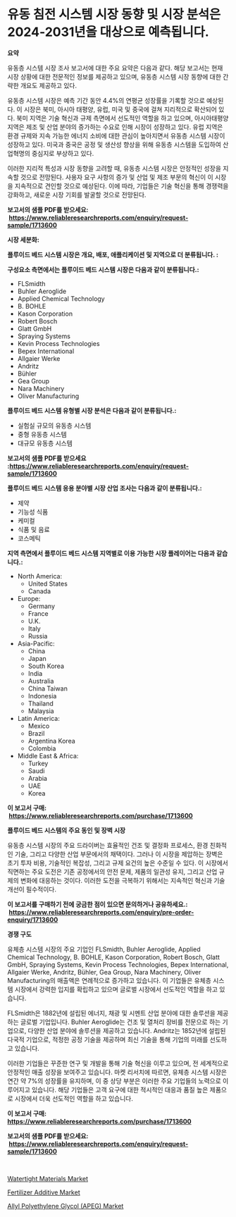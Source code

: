 <p><h1>유동 침전 시스템 시장 동향 및 시장 분석은 2024-2031년을 대상으로 예측됩니다.</h1></p><p><strong>요약</strong></p>
<p><p>유동층 시스템 시장 조사 보고서에 대한 주요 요약은 다음과 같다. 해당 보고서는 현재 시장 상황에 대한 전문적인 정보를 제공하고 있으며, 유동층 시스템 시장 동향에 대한 간략한 개요도 제공하고 있다. </p><p>유동층 시스템 시장은 예측 기간 동안 4.4%의 연평균 성장률을 기록할 것으로 예상된다. 이 시장은 북미, 아시아 태평양, 유럽, 미국 및 중국에 걸쳐 지리적으로 확산되어 있다. 북미 지역은 기술 혁신과 규제 측면에서 선도적인 역할을 하고 있으며, 아시아태평양 지역은 제조 및 산업 분야의 증가하는 수요로 인해 시장이 성장하고 있다. 유럽 지역은 환경 규제와 지속 가능한 에너지 소비에 대한 관심이 높아지면서 유동층 시스템 시장이 성장하고 있다. 미국과 중국은 공정 및 생산성 향상을 위해 유동층 시스템을 도입하여 산업혁명의 중심지로 부상하고 있다.</p><p>이러한 지리적 특성과 시장 동향을 고려할 때, 유동층 시스템 시장은 안정적인 성장을 지속할 것으로 전망된다. 사용자 요구 사항의 증가 및 산업 및 제조 부문의 혁신이 이 시장을 지속적으로 견인할 것으로 예상된다. 이에 따라, 기업들은 기술 혁신을 통해 경쟁력을 강화하고, 새로운 시장 기회를 발굴할 것으로 전망된다.</p></p>
<p><strong>보고서의 샘플 PDF를 받으세요: &nbsp;<a href="https://www.reliableresearchreports.com/enquiry/request-sample/1713600">https://www.reliableresearchreports.com/enquiry/request-sample/1713600</a></strong></p>
<p><strong>시장 세분화:</strong></p>
<p><strong> 플루이드 베드 시스템 시장은 개요, 배포, 애플리케이션 및 지역으로 더 분류됩니다. :</strong></p>
<p><strong>구성요소 측면에서는 플루이드 베드 시스템 시장은 다음과 같이 분류됩니다.:</strong></p>
<p><ul><li>FLSmidth</li><li>Buhler Aeroglide</li><li>Applied Chemical Technology</li><li>B. BOHLE</li><li>Kason Corporation</li><li>Robert Bosch</li><li>Glatt GmbH</li><li>Spraying Systems</li><li>Kevin Process Technologies</li><li>Bepex International</li><li>Allgaier Werke</li><li>Andritz</li><li>Bühler</li><li>Gea Group</li><li>Nara Machinery</li><li>Oliver Manufacturing</li></ul></p>
<p><strong> 플루이드 베드 시스템 유형별 시장 분석은 다음과 같이 분류됩니다.:</strong></p>
<p><ul><li>실험실 규모의 유동층 시스템</li><li>중형 유동층 시스템</li><li>대규모 유동층 시스템</li></ul></p>
<p><strong>보고서의 샘플 PDF를 받으세요 :<a href="https://www.reliableresearchreports.com/enquiry/request-sample/1713600">https://www.reliableresearchreports.com/enquiry/request-sample/1713600</a></strong></p>
<p><strong> 플루이드 베드 시스템 응용 분야별 시장 산업 조사는 다음과 같이 분류됩니다.:</strong></p>
<p><ul><li>제약</li><li>기능성 식품</li><li>케미컬</li><li>식품 및 음료</li><li>코스메틱</li></ul></p>
<p><strong>지역 측면에서 플루이드 베드 시스템 지역별로 이용 가능한 시장 플레이어는 다음과 같습니다.:</strong></p>
<p><ul>
    <li>
        North America:
        <ul>
            <li>United States</li>
            <li>Canada</li>
        </ul>
    </li>
    <li>
        Europe:
        <ul>
            <li>Germany</li>
            <li>France</li>
            <li>U.K.</li>
            <li>Italy</li>
            <li>Russia</li>
        </ul>
    </li>
    <li>
        Asia-Pacific:
        <ul>
            <li>China</li>
            <li>Japan</li>
            <li>South Korea</li>
            <li>India</li>
            <li>Australia</li>
            <li>China Taiwan</li>
            <li>Indonesia</li>
            <li>Thailand</li>
            <li>Malaysia</li>
        </ul>
    </li>
    <li>
        Latin America:
        <ul>
            <li>Mexico</li>
            <li>Brazil</li>
            <li>Argentina Korea</li>
            <li>Colombia</li>
        </ul>
    </li>
    <li>
        Middle East & Africa:
        <ul>
            <li>Turkey</li>
            <li>Saudi</li>
            <li>Arabia</li>
            <li>UAE</li>
            <li>Korea</li>
        </ul>
    </li>
    </ul></p>
<p><strong>이 보고서 구매: &nbsp;<a href="https://www.reliableresearchreports.com/purchase/1713600">https://www.reliableresearchreports.com/purchase/1713600</a></strong></p>
<p><strong>플루이드 베드 시스템의 주요 동인 및 장벽 시장</strong></p>
<p><p>유동층 시스템 시장의 주요 드라이버는 효율적인 건조 및 결정화 프로세스, 환경 친화적인 기술, 그리고 다양한 산업 부문에서의 채택이다. 그러나 이 시장을 제압하는 장벽은 초기 투자 비용, 기술적인 복잡성, 그리고 규제 요건의 높은 수준일 수 있다. 이 시장에서 직면하는 주요 도전은 기존 공정에서의 안전 문제, 제품의 일관성 유지, 그리고 산업 규제의 변화에 대응하는 것이다. 이러한 도전을 극복하기 위해서는 지속적인 혁신과 기술 개선이 필수적이다.</p></p>
<p><strong>이 보고서를 구매하기 전에 궁금한 점이 있으면 문의하거나 공유하세요.: &nbsp;<a href="https://www.reliableresearchreports.com/enquiry/pre-order-enquiry/1713600">https://www.reliableresearchreports.com/enquiry/pre-order-enquiry/1713600</a></strong></p>
<p><strong>경쟁 구도</strong></p>
<p><p>유체층 시스템 시장의 주요 기업인 FLSmidth, Buhler Aeroglide, Applied Chemical Technology, B. BOHLE, Kason Corporation, Robert Bosch, Glatt GmbH, Spraying Systems, Kevin Process Technologies, Bepex International, Allgaier Werke, Andritz, Bühler, Gea Group, Nara Machinery, Oliver Manufacturing의 매출액은 연례적으로 증가하고 있습니다. 이 기업들은 유체층 시스템 시장에서 강력한 입지를 확립하고 있으며 글로벌 시장에서 선도적인 역할을 하고 있습니다.</p><p>FLSmidth은 1882년에 설립된 에너지, 채광 및 시멘트 산업 분야에 대한 솔루션을 제공하는 글로벌 기업입니다. Buhler Aeroglide는 건조 및 열처리 장비를 전문으로 하는 기업으로, 다양한 산업 분야에 솔루션을 제공하고 있습니다. Andritz는 1852년에 설립된 다국적 기업으로, 적정한 공정 기술을 제공하며 최신 기술을 통해 기업의 미래를 선도하고 있습니다.</p><p>이러한 기업들은 꾸준한 연구 및 개발을 통해 기술 혁신을 이루고 있으며, 전 세계적으로 안정적인 매출 성장을 보여주고 있습니다. 마켓 리서치에 따르면, 유체층 시스템 시장은 연간 약 7%의 성장률을 유지하며, 이 중 상당 부분은 이러한 주요 기업들의 노력으로 이루어지고 있습니다. 해당 기업들은 고객 요구에 대한 적시적인 대응과 품질 높은 제품으로 시장에서 더욱 선도적인 역할을 하고 있습니다.</p></p>
<p><strong>이 보고서 구매: &nbsp; <a href="https://www.reliableresearchreports.com/purchase/1713600">https://www.reliableresearchreports.com/purchase/1713600</a></strong></p>
<p><strong>보고서의 샘플 PDF를 받으세요: &nbsp;<a href="https://www.reliableresearchreports.com/enquiry/request-sample/1713600">https://www.reliableresearchreports.com/enquiry/request-sample/1713600</a></strong><strong></strong></p>
<p>&nbsp;</p>
<p><p><a href="https://github.com/shotows/Market-Research-Report-List-1/blob/main/watertight-materials-market.md">Watertight Materials Market</a></p><p><a href="https://github.com/Sinjinluong3e0awx2m195k76/Market-Research-Report-List-1/blob/main/fertilizer-additive-market.md">Fertilizer Additive Market</a></p><p><a href="https://simplistic-meeting-7ee.notion.site/Global-Allyl-Polyethylene-Glycol-APEG-Market-Size-and-Market-Trends-Insights-and-Projections-from-b45f4aab89594059a3f0b1ff10c5791d">Allyl Polyethylene Glycol (APEG) Market</a></p></p>